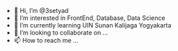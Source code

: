 - 👋 Hi, I’m @3setyad
- 👀 I’m interested in FrontEnd, Database, Data Science
- 🌱 I’m currently learning UIN Sunan Kalijaga Yogyakarta
- 💞️ I’m looking to collaborate on ...
- 📫 How to reach me ...

<!---
3setyad/3setyad is a ✨ special ✨ repository because its `README.md` (this file) appears on your GitHub profile.
You can click the Preview link to take a look at your changes.
--->
